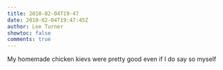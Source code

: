 ```yaml
---
title: 2010-02-04T19-47
date: 2010-02-04T19:47:45Z
author: Lee Turner
showtoc: false
comments: true
---
```


My homemade chicken kievs were pretty good even if I do say so myself

